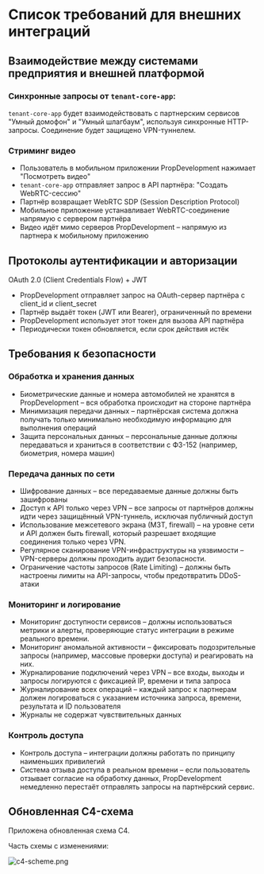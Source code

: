 ﻿# Список требований для внешних интеграций

## Взаимодействие между системами предприятия и внешней платформой


### Синхронные запросы от `tenant-core-app`:

`tenant-core-app` будет взаимодействовать с партнерским сервисов "Умный домофон" и "Умный шлагбаум", используя синхронные HTTP-запросы. Соединение будет защищено VPN-туннелем.

### Стриминг видео

* Пользователь в мобильном приложении PropDevelopment нажимает "Посмотреть видео"
* `tenant-core-app` отправляет запрос в API партнёра: "Создать WebRTC-сессию"
* Партнёр возвращает WebRTC SDP (Session Description Protocol)
* Мобильное приложение устанавливает WebRTC-соединение напрямую с сервером партнёра
* Видео идёт мимо серверов PropDevelopment – напрямую из партнера к мобильному приложению


## Протоколы аутентификации и авторизации

OAuth 2.0 (Client Credentials Flow) + JWT

* PropDevelopment отправляет запрос на OAuth-сервер партнёра с client_id и client_secret
* Партнёр выдаёт токен (JWT или Bearer), ограниченный по времени
* PropDevelopment использует этот токен для вызова API партнёра
* Периодически токен обновляется, если срок действия истёк


## Требования к безопасности

### Обработка и хранения данных

* Биометрические данные и номера автомобилей не хранятся в PropDevelopment – вся обработка происходит на стороне партнёра
* Минимизация передачи данных – партнёрская система должна получать только минимально необходимую информацию для выполнения операций
* Защита персональных данных – персональные данные должны передаваться и храниться в соответствии с ФЗ-152 (например, биометрия, номера машин)

### Передача данных по сети

* Шифрование данных – все передаваемые данные должны быть зашифрованы 
* Доступ к API только через VPN – все запросы от партнёров должны идти через защищённый VPN-туннель, исключая публичный доступ
* Использование межсетевого экрана (МЗТ, firewall) – на уровне сети и API должен быть firewall, который разрешает входящие соединения только через VPN.
* Регулярное сканирование VPN-инфраструктуры на уязвимости – VPN-серверы должны проходить аудит безопасности.
* Ограничение частоты запросов (Rate Limiting) – должны быть настроены лимиты на API-запросы, чтобы предотвратить DDoS-атаки

### Мониторинг и логирование

* Мониторинг доступности сервисов – должны использоваться метрики и алерты, проверяющие статус интеграции в режиме реального времени.
* Мониторинг аномальной активности – фиксировать подозрительные запросы (например, массовые проверки доступа) и реагировать на них.
* Журналирование подключений через VPN – все входы, выходы и запросы логируются с фиксацией IP, времени и типа запроса
* Журналирование всех операций – каждый запрос к партнерам должен логироваться с указанием источника запроса, времени, результата и ID пользователя 
* Журналы не содержат чувствительных данных

### Контроль доступа

* Контроль доступа – интеграции должны работать по принципу наименьших привилегий
* Система отзыва доступа в реальном времени – если пользователь отзывает согласие на обработку данных, PropDevelopment немедленно перестаёт отправлять запросы на партнёрский сервис.


## Обновленная C4-схема 

Приложена обновленная схема С4. 

Часть схемы с изменениями:

![c4-scheme.png](c4.png)